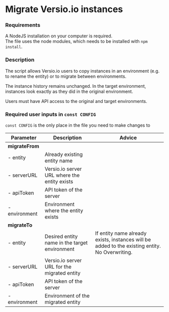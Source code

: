 # Migrate Versio.io instances

### Requirements
A NodeJS installation on your computer is required.  
The file uses the node modules, which needs to be installed with `npm install`.

### Description
The script allows Versio.io users to copy instances in an environment (e.g. to rename the entity) or to migrate between environments.

The instance history remains unchanged. In the target environment, instances look exactly as they did in the original environment. 

Users must have API access to the original and target environments.

### Required user inputs in `const CONFIG`

`const CONFIG` is the only place in the file you need to make changes to

|Parameter|Description|Advice|
|---------|-----------|------|
|**migrateFrom**|||
|- entity|Already existing entity name||
|- serverURL|Versio.io server URL where the entity exists||
|- apiToken|API token of the server||
|- environment|Environment where the entity exists||
|**migrateTo**|||
|- entity|Desired entity name in the target environment|If entity name already exists, instances will be added to the existing entity. No Overwriting.|
|- serverURL| Versio.io server URL for the migrated entity||
|- apiToken|API token of the server||
|- environment|Environment of the migrated entity||
